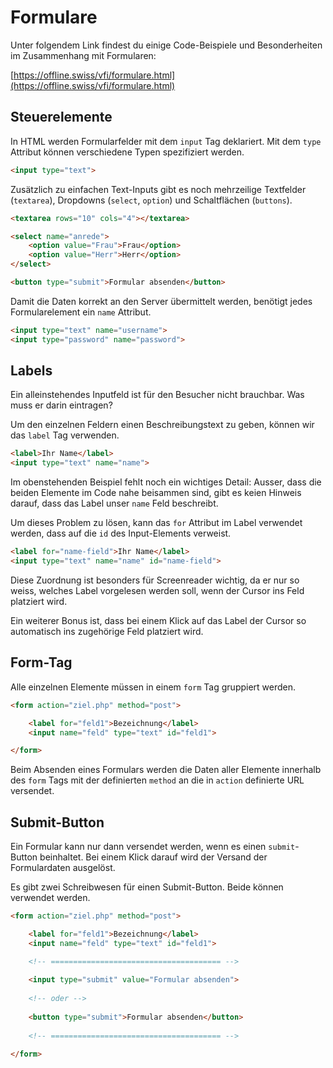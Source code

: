 # Formulare

Unter folgendem Link findest du einige Code-Beispiele und Besonderheiten im Zusammenhang mit Formularen:

[https://offline.swiss/vfi/formulare.html](https://offline.swiss/vfi/formulare.html)


## Steuerelemente

In HTML werden Formularfelder mit dem `input` Tag deklariert. Mit dem `type` Attribut können verschiedene Typen spezifiziert werden.

```html
<input type="text">
```

Zusätzlich zu einfachen Text-Inputs gibt es noch mehrzeilige Textfelder (`textarea`), Dropdowns (`select`, `option`) und Schaltflächen (`buttons`).


```html
<textarea rows="10" cols="4"></textarea>

<select name="anrede">
    <option value="Frau">Frau</option>
    <option value="Herr">Herr</option>
</select>

<button type="submit">Formular absenden</button>
```

Damit die Daten korrekt an den Server übermittelt werden, benötigt jedes Formularelement ein `name` Attribut.

```html
<input type="text" name="username">
<input type="password" name="password">
```

## Labels

Ein alleinstehendes Inputfeld ist für den Besucher nicht brauchbar. Was muss er darin eintragen?

Um den einzelnen Feldern einen Beschreibungstext zu geben, können wir das `label` Tag verwenden.

```html
<label>Ihr Name</label>
<input type="text" name="name">
```

Im obenstehenden Beispiel fehlt noch ein wichtiges Detail: Ausser, dass die beiden Elemente im Code nahe beisammen sind, gibt es keien Hinweis darauf, dass das Label unser `name` Feld beschreibt.

Um dieses Problem zu lösen, kann das `for` Attribut im Label verwendet werden, dass auf die `id` des Input-Elements verweist.

```html
<label for="name-field">Ihr Name</label>
<input type="text" name="name" id="name-field">
```

Diese Zuordnung ist besonders für Screenreader wichtig, da er nur so weiss, welches Label vorgelesen werden soll, wenn der Cursor ins Feld platziert wird.

Ein weiterer Bonus ist, dass bei einem Klick auf das Label der Cursor so automatisch ins zugehörige Feld platziert wird.

## Form-Tag

Alle einzelnen Elemente müssen in einem `form` Tag gruppiert werden.

```html
<form action="ziel.php" method="post">

    <label for="feld1">Bezeichnung</label>
    <input name="feld" type="text" id="feld1">

</form>
```

Beim Absenden eines Formulars werden die Daten aller Elemente innerhalb des `form` Tags mit der definierten `method` an die in `action` definierte URL versendet.

## Submit-Button

Ein Formular kann nur dann versendet werden, wenn es einen `submit`-Button beinhaltet. Bei einem Klick darauf wird der Versand der Formulardaten ausgelöst.

Es gibt zwei Schreibwesen für einen Submit-Button. Beide können verwendet werden.

```html
<form action="ziel.php" method="post">

    <label for="feld1">Bezeichnung</label>
    <input name="feld" type="text" id="feld1">

    <!-- ====================================== -->
    
    <input type="submit" value="Formular absenden">
    
    <!-- oder -->
    
    <button type="submit">Formular absenden</button>
    
    <!-- ====================================== -->

</form>
```

